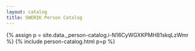 ```yaml
---
layout: catalog
title: SWERIK Person Catalog
---
```

{% assign p = site.data._person-catalog.i-N16CyWGXKPMH81skqLzWmr %}
{% include person-catalog.html p=p %}


